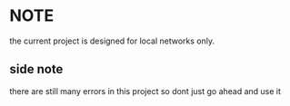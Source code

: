 # NOTE
the current project is designed for local networks only.
## side note
there are still many errors in this project so dont just go ahead and use it
